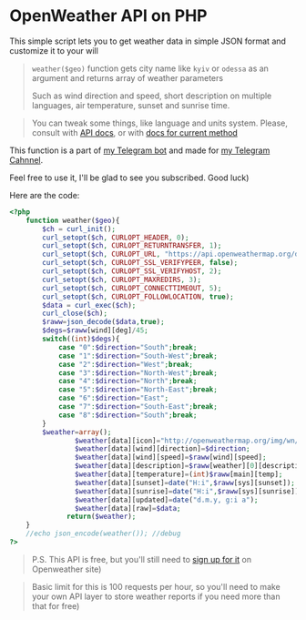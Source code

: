 # OpenWeather API on PHP
This simple script lets you to get weather data in simple JSON format and customize it to your will

> `weather($geo)` function gets city name like `kyiv` or `odessa` as an argument and returns array of weather parameters
>
> Such as wind direction and speed, short description on multiple languages, air temperature, sunset and sunrise time.

> You can tweak some things, like language and units system. Please, consult with [API docs](https://openweathermap.org/api), or with [docs for current method](https://openweathermap.org/current)

This function is a part of [my Telegram bot](https://t.me/puzzakbot) and made for [my Telegram Cahnnel](https://t.me/Puzzaks).

Feel free to use it, I'll be glad to see you subscribed. Good luck)

Here are the code:
```php
<?php
    function weather($geo){
        $ch = curl_init();      
        curl_setopt($ch, CURLOPT_HEADER, 0);
        curl_setopt($ch, CURLOPT_RETURNTRANSFER, 1);
        curl_setopt($ch, CURLOPT_URL, "https://api.openweathermap.org/data/2.5/weather?appid=(APP%20ID)&units=metric&lang=(LANGUAGE)&q=".$geo);
        curl_setopt($ch, CURLOPT_SSL_VERIFYPEER, false);
        curl_setopt($ch, CURLOPT_SSL_VERIFYHOST, 2);
        curl_setopt($ch, CURLOPT_MAXREDIRS, 3);
        curl_setopt($ch, CURLOPT_CONNECTTIMEOUT, 5);
        curl_setopt($ch, CURLOPT_FOLLOWLOCATION, true); 
        $data = curl_exec($ch);
        curl_close($ch);
        $raww=json_decode($data,true);
        $degs=$raww[wind][deg]/45;
        switch((int)$degs){
            case "0":$direction="South";break;
            case "1":$direction="South-West";break;
            case "2":$direction="West";break;
            case "3":$direction="North-West";break;
            case "4":$direction="North";break;
            case "5":$direction="North-East";break;
            case "6":$direction="East";
            case "7":$direction="South-East";break;
            case "8":$direction="South";break;
        }
        $weather=array();               
                $weather[data][icon]="http://openweathermap.org/img/wn/".$raww[weather][0][icon]."@2x.png";
                $weather[data][wind][direction]=$direction;
                $weather[data][wind][speed]=$raww[wind][speed];
                $weather[data][description]=$raww[weather][0][description];
                $weather[data][temperature]=(int)$raww[main][temp];         //will return 0 if error
                $weather[data][sunset]=date("H:i",$raww[sys][sunset]);
                $weather[data][sunrise]=date("H:i",$raww[sys][sunrise]);
                $weather[data][updated]=date("d.m.y, g:i a");
                $weather[data][raw]=$data;
              return($weather);
    }
    //echo json_encode(weather()); //debug
?>
```
> P.S. This API is free, but you'll still need to [sign up for it](https://home.openweathermap.org/users/sign_up) on Openweather site)

> Basic limit for this is 100 requests per hour, so you'll need to make your own API layer to store weather reports if you need more than that for free)
